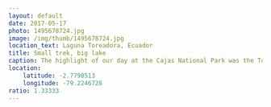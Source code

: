 ```yaml
---
layout: default
date: 2017-05-17
photo: 1495678724.jpg
image: /img/thumb/1495678724.jpg
location_text: Laguna Toreadora, Ecuador
title: Small trek, big lake
caption: The highlight of our day at the Cajas National Park was the Toreadora lake. We walked around for maybe 2 hours, took lots of pictures, few selfies, and finally get back pretty tired due to the altitude with more than 3500 meters above sea level! Bonus, an amazing launch with a view and a very good fish in the plate hahaha
location:
    latitude: -2.7798513
    longitude: -79.2246726
ratio: 1.33333
---
```

